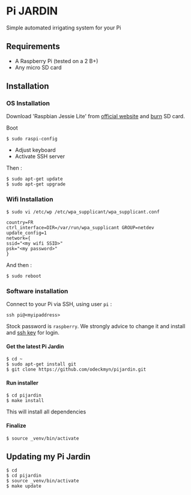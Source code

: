 # Pi JARDIN

Simple automated irrigating system for your Pi

## Requirements

- A Raspberry Pi (tested on a 2 B+)
- Any micro SD card

## Installation

### OS Installation

Download 'Raspbian Jessie Lite' from [official website](https://www.raspberrypi.org/downloads/raspbian/) and [burn](http://elinux.org/RPi_Easy_SD_Card_Setup) SD card.

Boot

    $ sudo raspi-config

- Adjust keyboard
- Activate SSH server

Then :

    $ sudo apt-get update
    $ sudo apt-get upgrade

### Wifi Installation

    $ sudo vi /etc/wp /etc/wpa_supplicant/wpa_supplicant.conf

    country=FR
    ctrl_interface=DIR=/var/run/wpa_supplicant GROUP=netdev
    update_config=1
    network={
    ssid="<my wifi SSID>"
    psk="<my password>"
    }

And then :

    $ sudo reboot

### Software installation

Connect to your Pi via SSH, using user `pi` :

    ssh pi@<myipaddress>

Stock password is `raspberry`. We strongly advice to change it and install and [ssh key](https://www.digitalocean.com/community/tutorials/how-to-set-up-ssh-keys--2) for login.

#### Get the latest Pi Jardin

    $ cd ~
    $ sudo apt-get install git
    $ git clone https://github.com/odeckmyn/pijardin.git

#### Run installer

    $ cd pijardin
    $ make install

This will install all dependencies

#### Finalize

    $ source _venv/bin/activate

## Updating my Pi Jardin

    $ cd
    $ cd pijardin
    $ source _venv/bin/activate
    $ make update

